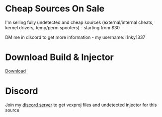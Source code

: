 
# Cheap Sources On Sale
I'm selling fully undetected and cheap sources (external/internal cheats, kernel drivers, temp/perm spoofers) - starting from $30

DM me in discord to get more information - my username: l1nky1337
# Download Build & Injector 
[Download](https://discord.gg/aJShJrT5Dp)

# Discord
Join my [discord server](https://discord.gg/aJShJrT5Dp) to get vcxproj files and undetected injector for this source

